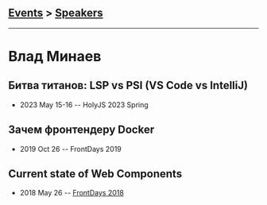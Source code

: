 ## [Events](../README.md) > [Speakers](../speakers.md)
---

# Влад Минаев

## Битва титанов: LSP vs PSI (VS Code vs IntelliJ)
- 2023 May 15-16 -- HolyJS 2023 Spring    
## Зачем фронтендеру Docker
- 2019 Oct 26 -- FrontDays 2019    
## Current state of Web Components
- 2018 May 26 -- [FrontDays 2018](https://www.youtube.com/watch?v=o32_jLsJjOU)    
